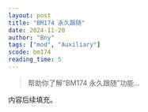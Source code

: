 ```yaml
---
layout: post
title: "BM174 永久跟随"
date: 2024-11-20
author: "Bny"
tags: ["mod", "Auxiliary"]
scode: bm174
reading_time: 5
---
```


> 帮助你了解“BM174 永久跟随”功能...

内容后续填充。
